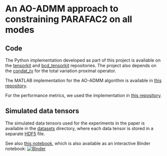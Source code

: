 # An AO-ADMM approach to constraining PARAFAC2 on all modes


## Code

The Python implementation developed as part of this project is available on the [tensorkit](https://github.com/marieroald/tensorkit)
and [bcd_tensorkit](https://github.com/marieroald/bcd_tensorkit) repositories. The project also depends on the [condat_tv](https://github.com/marieroald/condat_tv)
for the total variation proximal operator.

The MATLAB implementation for the AO-ADMM algorithm is available in [this repository](https://github.com/AOADMM-DataFusionFramework/AOADMM-PARAFAC2).

For the performance metrics, we used the implementation in [this repository](https://github.com/marieroald/component-vis).


## Simulated data tensors

The simulated data tensors used for the experiments in the paper is available in the [datasets](datasets/) directory, where each data tensor is stored in
a separate [HDF5](https://www.hdfgroup.org/solutions/hdf5/) file.

See also [this notebook](Simulation_of_components.ipynb), which is also available as an interactive Binder notebook: [![Binder](https://mybinder.org/badge_logo.svg)](https://mybinder.org/v2/gh/marieroald/PARAFAC2-AOADMM-SIMODS/HEAD?filepath=Simulation_of_components.ipynb)
